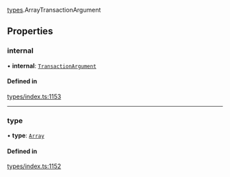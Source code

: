 [types](../../Modules/Types/Types.md).ArrayTransactionArgument

## Properties

### internal

• **internal**: [`TransactionArgument`](../../Modules/Types/Types.md#transactionargument)

#### Defined in

[types/index.ts:1153](https://github.com/PolymeshAssociation/polymesh-sdk/blob/15be87e8/src/types/index.ts#L1153)

___

### type

• **type**: [`Array`](../../Enums/Types/TransactionArgumentType.md#array)

#### Defined in

[types/index.ts:1152](https://github.com/PolymeshAssociation/polymesh-sdk/blob/15be87e8/src/types/index.ts#L1152)
